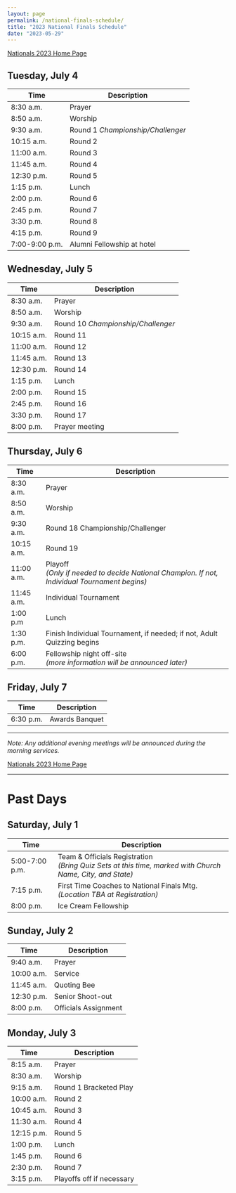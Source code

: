 ```yaml
---
layout: page
permalink: /national-finals-schedule/
title: "2023 National Finals Schedule"
date: "2023-05-29"
---
```


<a href="{% link _pages/national-finals.md %}" class="button is-primary">Nationals 2023 Home Page</a>

## Tuesday, July 4

| Time           | Description                       |
| -------------- | --------------------------------- |
| 8:30 a.m.      | Prayer                            |
| 8:50 a.m.      | Worship                           |
| 9:30 a.m.      | Round 1 *Championship/Challenger* |
| 10:15 a.m.     | Round 2                           |
| 11:00 a.m.     | Round 3                           |
| 11:45 a.m.     | Round 4                           |
| 12:30 p.m.     | Round 5                           |
| 1:15 p.m.      | Lunch                             |
| 2:00 p.m.      | Round 6                           |
| 2:45 p.m.      | Round 7                           |
| 3:30 p.m.      | Round 8                           |
| 4:15 p.m.      | Round 9                           |
| 7:00-9:00 p.m. | Alumni Fellowship at hotel        |

## Wednesday, July 5

| Time       | Description                        |
| ---------- | ---------------------------------- |
| 8:30 a.m.  | Prayer                             |
| 8:50 a.m.  | Worship                            |
| 9:30 a.m.  | Round 10 *Championship/Challenger* |
| 10:15 a.m. | Round 11                           |
| 11:00 a.m. | Round 12                           |
| 11:45 a.m. | Round 13                           |
| 12:30 p.m. | Round 14                           |
| 1:15 p.m.  | Lunch                              |
| 2:00 p.m.  | Round 15                           |
| 2:45 p.m.  | Round 16                           |
| 3:30 p.m.  | Round 17                           |
| 8:00 p.m.  | Prayer meeting                     |

## Thursday, July 6

| Time       | Description                                                                                       |
| ---------- | ------------------------------------------------------------------------------------------------- |
| 8:30 a.m.  | Prayer                                                                                            |
| 8:50 a.m.  | Worship                                                                                           |
| 9:30 a.m.  | Round 18 Championship/Challenger                                                                  |
| 10:15 a.m. | Round 19                                                                                          |
| 11:00 a.m. | Playoff<br />*(Only if needed to decide National Champion. If not, Individual Tournament begins)* |
| 11:45 a.m. | Individual Tournament                                                                             |
| 1:00 p.m   | Lunch                                                                                             |
| 1:30 p.m.  | Finish Individual Tournament, if needed; if not, Adult Quizzing begins                            |
| 6:00 p.m.  | Fellowship night off-site<br />*(more information will be announced later)*                       |

## Friday, July 7

| Time      | Description    |
| --------- | -------------- |
| 6:30 p.m. | Awards Banquet |

---

*Note: Any additional evening meetings will be announced during the morning services.*

<a href="{% link _pages/national-finals.md %}" class="button is-primary">Nationals 2023 Home Page</a>

---

# Past Days


## Saturday, July 1

| Time           | Description                                                                                                   |
| -------------- | ------------------------------------------------------------------------------------------------------------- |
| 5:00-7:00 p.m. | Team & Officials Registration<br />*(Bring Quiz Sets at this time, marked with Church Name, City, and State)* |
| 7:15 p.m.      | First Time Coaches to National Finals Mtg. *(Location TBA at Registration)*                                   |
| 8:00 p.m.      | Ice Cream Fellowship                                                                                          |


## Sunday, July 2

| Time       | Description          |
| ---------- | -------------------- |
| 9:40 a.m.  | Prayer               |
| 10:00 a.m. | Service              |
| 11:45 a.m. | Quoting Bee          |
| 12:30 p.m. | Senior Shoot-out     |
| 8:00 p.m.  | Officials Assignment |

## Monday, July 3

| Time       | Description               |
| ---------- | ------------------------- |
| 8:15 a.m.  | Prayer                    |
| 8:30 a.m.  | Worship                   |
| 9:15 a.m.  | Round 1 Bracketed Play    |
| 10:00 a.m. | Round 2                   |
| 10:45 a.m. | Round 3                   |
| 11:30 a.m. | Round 4                   |
| 12:15 p.m. | Round 5                   |
| 1:00 p.m.  | Lunch                     |
| 1:45 p.m.  | Round 6                   |
| 2:30 p.m.  | Round 7                   |
| 3:15 p.m.  | Playoffs off if necessary |